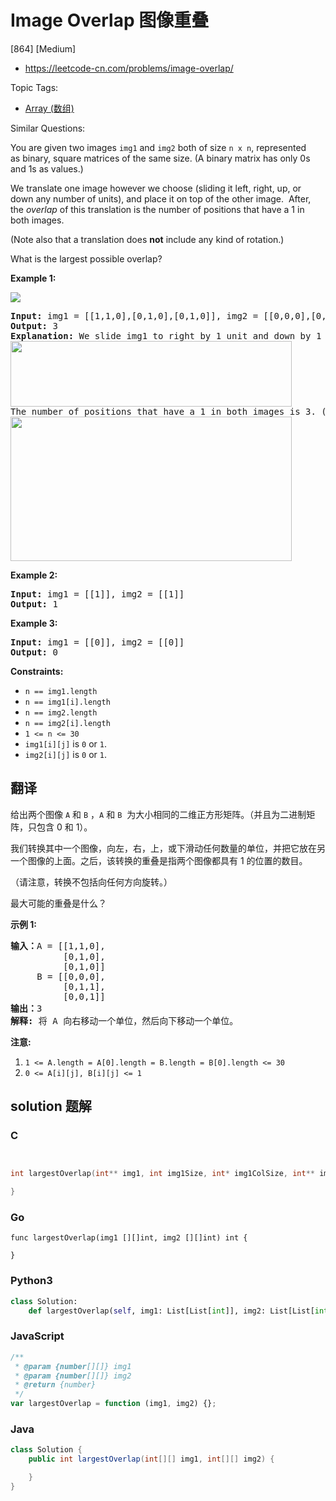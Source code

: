 # Image Overlap 图像重叠

[864] [Medium]

- https://leetcode-cn.com/problems/image-overlap/

Topic Tags:

- [Array (数组)](https://leetcode-cn.com/tag/array/)

Similar Questions:

You are given two images `img1` and `img2` both of size `n x n`, represented as binary, square matrices of the same size. (A binary matrix has only 0s and 1s as values.)

We translate one image however we choose (sliding it left, right, up, or down any number of units), and place it on top of the other image.  After, the _overlap_ of this translation is the number of positions that have a 1 in both images.

(Note also that a translation does **not** include any kind of rotation.)

What is the largest possible overlap?

**Example 1:**

![](https://assets.leetcode.com/uploads/2020/09/09/overlap1.jpg)

<pre><strong>Input:</strong> img1 = [[1,1,0],[0,1,0],[0,1,0]], img2 = [[0,0,0],[0,1,1],[0,0,1]]
<strong>Output:</strong> 3
<strong>Explanation:</strong> We slide img1 to right by 1 unit and down by 1 unit.
<img alt="" src="https://assets.leetcode.com/uploads/2020/09/09/overlap_step1.jpg" style="width: 450px; height: 105px;">
The number of positions that have a 1 in both images is 3. (Shown in red)
<img alt="" src="https://assets.leetcode.com/uploads/2020/09/09/overlap_step2.jpg" style="width: 450px; height: 231px;">
</pre>

**Example 2:**

<pre><strong>Input:</strong> img1 = [[1]], img2 = [[1]]
<strong>Output:</strong> 1
</pre>

**Example 3:**

<pre><strong>Input:</strong> img1 = [[0]], img2 = [[0]]
<strong>Output:</strong> 0
</pre>

**Constraints:**

- `n == img1.length`
- `n == img1[i].length`
- `n == img2.length`
- `n == img2[i].length`
- `1 <= n <= 30`
- `img1[i][j]` is `0` or `1`.
- `img2[i][j]` is `0` or `1`.

## 翻译

给出两个图像 `A` 和 `B` ，`A` 和 `B`  为大小相同的二维正方形矩阵。（并且为二进制矩阵，只包含 0 和 1）。

我们转换其中一个图像，向左，右，上，或下滑动任何数量的单位，并把它放在另一个图像的上面。之后，该转换的重叠是指两个图像都具有 1 的位置的数目。

（请注意，转换不包括向任何方向旋转。）

最大可能的重叠是什么？

**示例 1:**

<pre><strong>输入：</strong>A = [[1,1,0],
          [0,1,0],
&nbsp;         [0,1,0]]
&nbsp;    B = [[0,0,0],
&nbsp;         [0,1,1],
&nbsp;         [0,0,1]]
<strong>输出：</strong>3
<strong>解释:</strong> 将 A 向右移动一个单位，然后向下移动一个单位。</pre>

**注意:**

1.  `1 <= A.length = A[0].length = B.length = B[0].length <= 30`
2.  `0 <= A[i][j], B[i][j] <= 1`

## solution 题解

### C

```c


int largestOverlap(int** img1, int img1Size, int* img1ColSize, int** img2, int img2Size, int* img2ColSize){

}
```

### Go

```golang
func largestOverlap(img1 [][]int, img2 [][]int) int {

}
```

### Python3

```python
class Solution:
    def largestOverlap(self, img1: List[List[int]], img2: List[List[int]]) -> int:
```

### JavaScript

```javascript
/**
 * @param {number[][]} img1
 * @param {number[][]} img2
 * @return {number}
 */
var largestOverlap = function (img1, img2) {};
```

### Java

```java
class Solution {
    public int largestOverlap(int[][] img1, int[][] img2) {

    }
}
```
